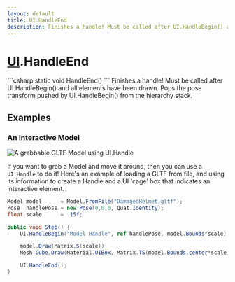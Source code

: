 ```yaml
---
layout: default
title: UI.HandleEnd
description: Finishes a handle! Must be called after UI.HandleBegin() and all elements have been drawn. Pops the pose transform pushed by UI.HandleBegin() from the hierarchy stack.
---
```

# [UI]({{site.url}}/Pages/Reference/UI.html).HandleEnd

<div class='signature' markdown='1'>
```csharp
static void HandleEnd()
```
Finishes a handle! Must be called after UI.HandleBegin()
and all elements have been drawn. Pops the pose transform pushed
by UI.HandleBegin() from the hierarchy stack.
</div>





## Examples

### An Interactive Model

![A grabbable GLTF Model using UI.Handle]({{site.screen_url}}/HandleBox.jpg)

If you want to grab a Model and move it around, then you can use a
`UI.Handle` to do it! Here's an example of loading a GLTF from file,
and using its information to create a Handle and a UI 'cage' box that
indicates an interactive element.

```csharp
Model model      = Model.FromFile("DamagedHelmet.gltf");
Pose  handlePose = new Pose(0,0,0, Quat.Identity);
float scale      = .15f;

public void Step() {
	UI.HandleBegin("Model Handle", ref handlePose, model.Bounds*scale);

	model.Draw(Matrix.S(scale));
	Mesh.Cube.Draw(Material.UIBox, Matrix.TS(model.Bounds.center*scale, model.Bounds.dimensions*scale));

	UI.HandleEnd();
}
```

